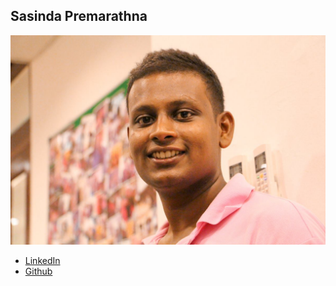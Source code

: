 Sasinda Premarathna
-------------------

![](photos/sasinda-rukshan.jpg)

* [LinkedIn](https://lk.linkedin.com/in/sasinda)
* [Github](https://github.com/sasinda/)
